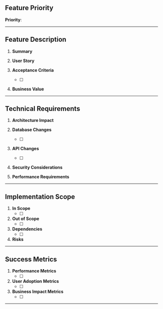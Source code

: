 <!--
  B2B Sales Intelligence & Engagement Platform
  Feature Request Template
  =============================================================================
  This template enforces a standardized approach for proposing new features,
  capturing vital information such as business value, technical details, and
  success metrics. It addresses the following requirements from our Technical
  Specifications:

  1) Development Workflow (Technical Specs §4.5):
     - Ensures feature requests are integrated with the CI/CD pipeline
     - Standardizes the development process for clarity and efficiency

  2) User Requirements (Technical Specs §1.2 Success Criteria):
     - Aligns requested features with 80% user adoption objective
     - Maintains focus on reducing prospecting time by 60%
     - Contributes to improved conversion rates and overall ROI

  3) Feature Scope (Technical Specs §1.3 Core Features):
     - Validates that requests align with lead management, email automation,
       analytics, and integration capabilities
     - Helps prevent scope creep by explicitly defining in-scope and out-of-scope
       items

  Internal Import Referenced:
  ------------------------------------------------------------------------------
  - pull_request_template.md (importing feature_priority_levels)
    Use the same classification levels here (e.g., [Critical, High, Medium, Low])
-->


<!-- =============================================================================
     PROJECT LABELING & INTEGRATION
     =============================================================================
     Please label this issue with:
       - "feature"
       - "priority"
       - "component"

     These labels assist with:
       - Project assignment
       - Milestone tracking
       - Dependency linking

     Notifying Stakeholders:
       - product_team
       - development_team
       - security_team

     Notify via Slack and Email when:
       - Issue is created
       - Issue is updated
       - Issue is approved

     Tracking Requirements:
       - Roadmap integration
       - Milestone tracking
       - Effort estimation
       - Dependency management
-->


<!-- =============================================================================
     FEATURE PRIORITY (Imported from pull_request_template's "feature_priority_levels")
     =============================================================================
     Select an appropriate priority based on the classification used in the
     pull_request_template. Example: Critical, High, Medium, or Low.
-->


## Feature Priority
<!--
  REQUIRED:
    - Provide a priority level referencing the "feature_priority_levels" from
      the pull_request_template.md (e.g., Critical, High, Medium, Low).
-->
**Priority**: 


---

## Feature Description
<!--
  Comprehensive description of the proposed feature and business context.
  Required Fields:
    - Summary (text, required)
    - User Story (text, required)
        Format: "As a [role], I want [feature] so that [benefit]"
    - Acceptance Criteria (list, required)
    - Business Value (text, required)
-->

1. **Summary**  
   <!--
     Brief overview of the feature.
     Example (minimum):
       "Implement an AI-driven lead suggestion system to reduce manual prospecting."
   -->
   >

2. **User Story**  
   <!--
     Must match format "As a [role], I want [feature] so that [benefit]".
     Enforced via format_validation in the JSON specification.
   -->
   >

3. **Acceptance Criteria**  
   <!--
     Specific, testable requirements in list format.
     Example:
       - System suggests at least 10 leads daily based on scoring
       - Must integrate seamlessly with existing CRM sync
       - Should provide actionable analytics in real-time
   -->
   - [ ] 

4. **Business Value**  
   <!--
     Quantifiable business impact and ROI.
     Example:
       "Reducing manual prospecting by 60% and increasing closure rates by 15%."
   -->
   >


---

## Technical Requirements
<!--
  Detailed technical implementation requirements.
  Required Fields:
    - Architecture Impact (text, required)
    - Database Changes (list, optional)
    - API Changes (list, optional)
    - Security Considerations (text, required)
    - Performance Requirements (text, required)
-->

1. **Architecture Impact**  
   <!--
     Describe how this feature affects the system's architecture components
     (e.g., new microservices, changes to the monolith, serverless functions).
   -->
   >

2. **Database Changes**  
   <!--
     List any schema or data modifications (optional).
     Example:
       - Add leads.ai_suggestions field to store model outputs
       - Create new table for AI training data
   -->
   - [ ] 

3. **API Changes**  
   <!--
     List any new/modified API endpoints (optional).
     Example:
       - POST /api/leads/ai-suggestions
       - GET /api/stats/suggestions
   -->
   - [ ] 

4. **Security Considerations**  
   <!--
     Address potential risks, encryption, authentication, authorization, RBAC, etc.
   -->
   >

5. **Performance Requirements**  
   <!--
     Specify performance benchmarks, e.g., response times, concurrency, throughput.
   -->
   >


---

## Implementation Scope
<!--
  Clear definition of scope boundaries.
  Required Fields:
    - In Scope (list, required)
    - Out of Scope (list, required)
    - Dependencies (list, required)
    - Risks (text, required)
-->

1. **In Scope**  
   <!--
     Feature functionalities explicitly included.
     Example:
       - Integration into existing lead management flow
       - AI-based lead enrichment module
   -->
   - [ ] 

2. **Out of Scope**  
   <!--
     Items deliberately excluded from implementation.
     Example:
       - Customer support ticketing features
       - Mobile push notifications
   -->
   - [ ] 

3. **Dependencies**  
   <!--
     Both external and internal dependencies that must be available or updated.
     Example:
       - External AI API (OpenAI)
       - Redis cluster for caching
   -->
   - [ ] 

4. **Risks**  
   <!--
     Potential implementation risks, e.g., data privacy concerns, performance bottlenecks,
     operational overhead, compliance with SOC 2, GDPR.
   -->
   >


---

## Success Metrics
<!--
  Quantifiable success criteria.
  Required Fields:
    - Performance Metrics (list, required)
    - User Adoption Metrics (list, required)
    - Business Impact Metrics (list, required)
-->

1. **Performance Metrics**  
   <!--
     Technical targets such as:
       - P95 response time < 100ms
       - Database query < 50ms average
       - AI scoring completion < 2 seconds
   -->
   - [ ] 

2. **User Adoption Metrics**  
   <!--
     Usage and adoption targets:
       - 80% active user rate within 30 days
       - Feature uptake by sales teams in pilot
   -->
   - [ ] 

3. **Business Impact Metrics**  
   <!--
     ROI and business value targets:
       - 60% reduction in manual prospecting time
       - 3x ROI within six months
   -->
   - [ ]


---

<!--
  VALIDATION RULES
  =============================================================================
  1) required_fields (strict):
     - All mandatory fields must be completed.

  2) format_validation (User Story):
     - Must strictly match "As a [role], I want [feature] so that [benefit]" pattern.

  3) metrics_validation (Success Metrics):
     - Must provide quantifiable values.

  Thank you for submitting a comprehensive feature request. This template helps
  to ensure alignment with strategic goals and technical feasibility from
  the outset.
-->